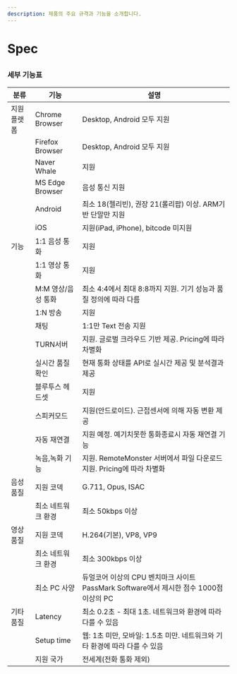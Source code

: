 ```yaml
---
description: 제품의 주요 규격과 기능을 소개합니다.
---
```


# Spec

## 

### 세부 기능표

| 분류 | 기능 | 설명 |
| --- | --- | --- |
| 지원 플랫폼 | Chrome Browser | Desktop, Android 모두 지원 |
|  | Firefox Browser | Desktop, Android 모두 지원 |
|  | Naver Whale | 지원 |
|  | MS Edge Browser | 음성 통신 지원 |
|  | Android | 최소 18\(젤리빈\), 권장 21\(롤리팝\) 이상. ARM기반 단말만 지원 |
|  | iOS | 지원\(iPad, iPhone\), bitcode 미지원 |
| 기능 | 1:1 음성 통화 | 지원 |
|  | 1:1 영상 통화 | 지원 |
|  | M:M 영상/음성 통화 | 최소 4:4에서 최대 8:8까지 지원. 기기 성능과 품질 정의에 따라 다름 |
|  | 1:N 방송 | 지원 |
|  | 채팅 | 1:1만 Text 전송 지원 |
|  | TURN서버 | 지원. 글로벌 크라우드 기반 제공. Pricing에 따라 차별화 |
|  | 실시간 품질 확인 | 현재 통화 상태를 API로 실시간 제공 및 분석결과 제공 |
|  | 블루투스 헤드셋 | 지원 |
|  | 스피커모드 | 지원\(안드로이드\). 근접센서에 의해 자동 변환 제공 |
|  | 자동 재연결 | 지원 예정. 예기치못한 통화종료시 자동 재연결 기능 |
|  | 녹음,녹화 기능 | 지원. RemoteMonster 서버에서 파일 다운로드 지원. Pricing에 따라 차별화 |
| 음성 품질 | 지원 코덱 | G.711, Opus, ISAC |
|  | 최소 네트워크 환경 | 최소 50kbps 이상 |
| 영상 품질 | 지원 코덱 | H.264\(기본\), VP8, VP9 |
|  | 최소 네트워크 환경 | 최소 300kbps 이상 |
|  | 최소 PC 사양 | 듀얼코어 이상의 CPU 벤치마크 사이트 PassMark Software에서 제시한 점수 1000점 이상의 PC |
| 기타 품질 | Latency | 최소 0.2초 - 최대 1초. 네트워크와 환경에 따라 다를 수 있음 |
|  | Setup time | 웹: 1초 미만, 모바일: 1.5초 미만. 네트워크와 기타 환경에 따라 다를 수 있음 |
|  | 지원 국가 | 전세계\(전화 통화 제외\) |

### 

## 

